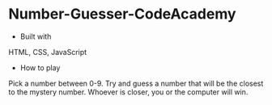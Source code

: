 # Number-Guesser-CodeAcademy

* Built with
  
HTML, CSS, JavaScript

* How to play
  
Pick a number between 0-9.
Try and guess a number that will be the closest to the mystery number.
Whoever is closer, you or the computer will win. 

